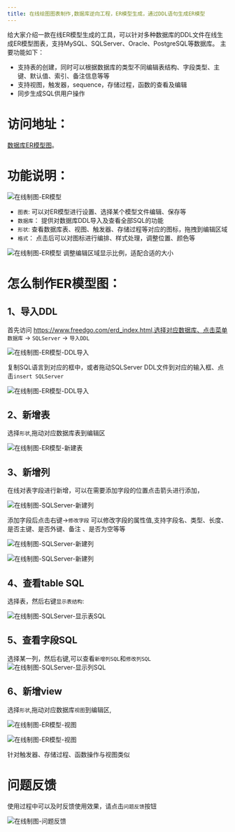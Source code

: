 ```yaml
---
title: 在线绘图图表制作,数据库逆向工程，ER模型生成，通过DDL语句生成ER模型
---
```


给大家介绍一款在线ER模型生成的工具，可以针对多种数据库的DDL文件在线生成ER模型图表，支持MySQL、SQLServer、Oracle、PostgreSQL等数据库。
主要功能如下：

- 支持表的创建，同时可以根据数据库的类型不同编辑表结构、字段类型、主键、默认值、索引、备注信息等等
- 支持视图，触发器，sequence，存储过程，函数的查看及编辑
- 同步生成SQL供用户操作

# 访问地址：
[数据库ER模型图](https://www.freedgo.com/erd_index.html "数据库ER模型图")。 


# 功能说明：

![在线制图-ER模型](https://www.freedgo.com/public/themes/freedgo/er/generic/erd_index.png "在线制图-ER模型") 

- `图表`: 可以对ER模型进行设置、选择某个模型文件编辑、保存等
- `数据库`： 提供对数据库DDL导入及查看全部SQL的功能
- `形状`: 查看数据库表、视图、触发器、存储过程等对应的图标，拖拽到编辑区域
- `格式`： 点击后可以对图标进行编排、样式处理，调整位置、颜色等

![在线制图-ER模型](https://www.freedgo.com/public/themes/freedgo/er/generic/er1.png "在线制图-ER模型") 
调整编辑区域显示比例，适配合适的大小


# 怎么制作ER模型图：

## 1、导入DDL

首先访问 https://www.freedgo.com/erd_index.html,选择对应数据库、点击菜单 `数据库` -> `SQLServer` -> `导入DDL`

![在线制图-ER模型-DDL导入](https://www.freedgo.com/public/themes/freedgo/er/generic/ddl.png "在线制图-ER模型-DDL导入") 

复制SQL语言到对应的框中，或者拖动SQLServer DDL文件到对应的输入框、点击`insert SQLServer`

![在线制图-ER模型-DDL导入](https://www.freedgo.com/public/themes/freedgo/er/generic/er_import.png "在线制图-ER模型-DDL导入") 


## 2、新增表
选择`形状`,拖动对应数据库表到编辑区

![在线制图-ER模型-新建表](https://www.freedgo.com/public/themes/freedgo/er/generic/er_table.png "在线制图-ER模型-新建表")  


##  3、新增列

在线对表字段进行新增，可以在需要添加字段的位置点击箭头进行添加，

![在线制图-SQLServer-新建列](https://www.freedgo.com/public/themes/freedgo/er/generic/er_column.png "在线制图-ER模型-新建列")

添加字段后点击右键->`修改字段` 可以修改字段的属性值,支持字段名、类型、长度、是否主键、是否外键、备注 、是否为空等等

![在线制图-SQLServer-新建列](https://www.freedgo.com/public/themes/freedgo/er/generic/er_column1.png "在线制图-ER模型-新建列")


![在线制图-SQLServer-新建列](https://www.freedgo.com/public/themes/freedgo/er/generic/er_column2.png "在线制图-ER模型-新建列")

## 4、查看table SQL

选择表，然后右键`显示表结构`:

![在线制图-SQLServer-显示表SQL](https://www.freedgo.com/public/themes/freedgo/er/generic/er_table_show.png "在线制图-ER模型-显示表SQL")

## 5、查看字段SQL
选择某一列，然后右键,可以查看`新增列SQL`和`修改列SQL`
![在线制图-SQLServer-显示列SQL](https://www.freedgo.com/public/themes/freedgo/er/generic/er_column_show.png "在线制图-ER模型-显示列SQL")

## 6、新增view
选择`形状`,拖动对应数据库`视图`到编辑区,

![在线制图-ER模型-视图](https://www.freedgo.com/public/themes/freedgo/er/generic/er_view.png "在线制图-ER模型-视图")  



![在线制图-ER模型-视图](https://www.freedgo.com/public/themes/freedgo/er/generic/er_view1.png "在线制图-ER模型-视图") 

针对触发器、存储过程、函数操作与视图类似

# 问题反馈

使用过程中可以及时反馈使用效果，请点击`问题反馈`按钮

![在线制图-问题反馈](https://www.freedgo.com/public/themes/freedgo/er/sqlserver/er_feedback.png "在线制图问题反馈")